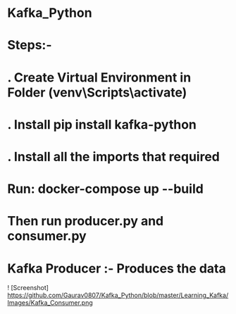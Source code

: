 # Kafka_Python


# Steps:-
# . Create Virtual Environment in Folder (venv\Scripts\activate)
# . Install pip install kafka-python
# . Install all the imports that required

# Run: docker-compose up --build
# Then run producer.py and consumer.py


# Kafka Producer :- Produces the data
! [Screenshot] https://github.com/Gaurav0807/Kafka_Python/blob/master/Learning_Kafka/Images/Kafka_Consumer.png

